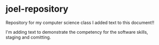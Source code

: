 # joel-repository
Repository for my computer science class
I added text to this document!!

I'm adding text to demonstrate the competency for the software skills, staging and comitting.
